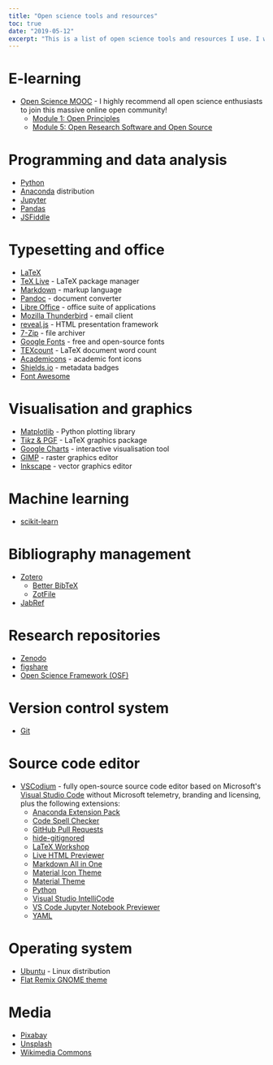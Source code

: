 ```yaml
---
title: "Open science tools and resources"
toc: true
date: "2019-05-12"
excerpt: "This is a list of open science tools and resources I use. I will update this list from time to time."
---
```


# E-learning

* [Open Science MOOC](https://opensciencemooc.eu/) - I highly recommend all open science enthusiasts to join this massive online open community! 
  * [Module 1: Open Principles](https://eliademy.com/cert/51789a843b13a9e9fc1dd4b73003641a.html)
  * [Module 5: Open Research Software and Open Source](https://eliademy.com/catalog/catalog/product/view/sku/02d7338a7e)

# Programming and data analysis

* [Python](https://www.python.org/)
* [Anaconda](https://www.anaconda.com/) distribution
* [Jupyter](https://jupyter.org/)
* [Pandas](https://pandas.pydata.org/)
* [JSFiddle](https://jsfiddle.net/) 

# Typesetting and office

* [LaTeX](https://www.latex-project.org/)
* [TeX Live](https://tug.org/texlive/) - LaTeX package manager
* [Markdown](https://daringfireball.net/projects/markdown/syntax) - markup language
* [Pandoc](https://pandoc.org/) - document converter
* [Libre Office](https://www.libreoffice.org/) - office suite of applications
* [Mozilla Thunderbird](https://www.thunderbird.net/) - email client
* [reveal.js](https://revealjs.com/) - HTML presentation framework
* [7-Zip](https://www.7-zip.org/) - file archiver
* [Google Fonts](https://fonts.google.com/) - free and open-source fonts
* [TEXcount](https://ctan.org/pkg/texcount) - LaTeX document word count
* [Academicons](https://jpswalsh.github.io/academicons/) - academic font icons
* [Shields.io](https://shields.io/) - metadata badges
* [Font Awesome](https://fontawesome.com/)

# Visualisation and graphics

* [Matplotlib](https://matplotlib.org/) - Python plotting library
* [Ti*k*z & PGF](https://ctan.org/pkg/pgf) - LaTeX graphics package
* [Google Charts](https://developers.google.com/chart/) - interactive visualisation tool
* [GIMP](https://www.gimp.org/) - raster graphics editor
* [Inkscape](https://inkscape.org/) - vector graphics editor

# Machine learning

* [scikit-learn](https://scikit-learn.org/) 

# Bibliography management

* [Zotero](https://www.zotero.org) 
  * [Better BibTeX](https://retorque.re/zotero-better-bibtex/)
  * [ZotFile](http://zotfile.com/)
* [JabRef](http://www.jabref.org/)

# Research repositories

* [Zenodo](https://zenodo.org)
* [figshare](https://figshare.com/)
* [Open Science Framework (OSF)](https://osf.io/)
  
# Version control system

* [Git](https://git-scm.com/) 

# Source code editor

* [VSCodium](https://vscodium.github.io/) - fully open-source source code editor based on Microsoft's [Visual Studio Code](https://code.visualstudio.com/) without Microsoft telemetry, branding and licensing, plus the following extensions:
  * [Anaconda Extension Pack](https://marketplace.visualstudio.com/items?itemName=ms-python.anaconda-extension-pack)
  * [Code Spell Checker](https://marketplace.visualstudio.com/items?itemName=streetsidesoftware.code-spell-checker)
  * [GitHub Pull Requests](https://marketplace.visualstudio.com/items?itemName=GitHub.vscode-pull-request-github)
  * [hide-gitignored](https://marketplace.visualstudio.com/items?itemName=npxms.hide-gitignored)
  * [LaTeX Workshop](https://marketplace.visualstudio.com/items?itemName=James-Yu.latex-workshop)
  * [Live HTML Previewer](https://marketplace.visualstudio.com/items?itemName=hdg.live-html-previewer)
  * [Markdown All in One](https://marketplace.visualstudio.com/itemdetails?itemName=yzhang.markdown-all-in-one)
  * [Material Icon Theme](https://marketplace.visualstudio.com/items?itemName=PKief.material-icon-theme)
  * [Material Theme](https://marketplace.visualstudio.com/items?itemName=Equinusocio.vsc-material-theme)
  * [Python](https://marketplace.visualstudio.com/items?itemName=ms-python.python)
  * [Visual Studio IntelliCode](https://marketplace.visualstudio.com/items?itemName=VisualStudioExptTeam.vscodeintellicode)
  * [VS Code Jupyter Notebook Previewer](https://marketplace.visualstudio.com/items?itemName=jithurjacob.nbpreviewer)
  * [YAML](https://marketplace.visualstudio.com/itemdetails?itemName=redhat.vscode-yaml)
  
# Operating system

* [Ubuntu](https://www.ubuntu.com/) - Linux distribution
* [Flat Remix GNOME theme](https://drasite.com/flat-remix-gnome)

# Media

* [Pixabay](https://pixabay.com/)
* [Unsplash](https://unsplash.com/)
* [Wikimedia Commons](https://commons.wikimedia.org/)